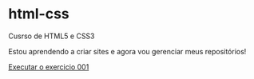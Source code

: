 # html-css
 Cusrso de HTML5 e CSS3

Estou aprendendo a criar sites e agora vou gerenciar meus repositórios!

<a href="https://58mateus.github.io/html-css/exercicios/ex001/index.html">Executar o exercicio 001</a>

